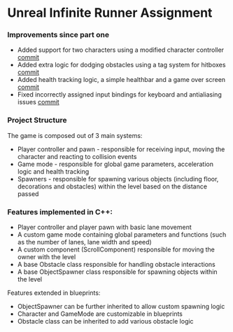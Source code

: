 # Unreal Infinite Runner Assignment

### Improvements since part one
- Added support for two characters using a modified character controller [commit](https://github.com/RainCatalyst/InfiniteRunner/tree/450bae1a98d420a846f4534f541585404ef628bd)
- Added extra logic for dodging obstacles using a tag system for hitboxes
[commit](https://github.com/RainCatalyst/InfiniteRunner/tree/8ae527f012fa5d4642252bf1106867f0571deb3a)
- Added health tracking logic, a simple healthbar and a game over screen
[commit](https://github.com/RainCatalyst/InfiniteRunner/tree/8ae527f012fa5d4642252bf1106867f0571deb3a)
- Fixed incorrectly assigned input bindings for keyboard and antialiasing issues
[commit](https://github.com/RainCatalyst/InfiniteRunner/tree/cb8a85ed4753b6cd3e6920f742414cfa9a300f1d)

### Project Structure
The game is composed out of 3 main systems:
- Player controller and pawn - responsible for receiving input, moving the character and reacting to collision events
- Game mode - responsible for global game parameters, acceleration logic and health tracking
- Spawners - responsible for spawning various objects (including floor, decorations and obstacles) within the level based on the distance passed

### Features implemented in C++:
- Player controller and player pawn with basic lane movement
- A custom game mode containing global parameters and functions (such as the number of lanes, lane width and speed)
- A custom component (ScrollComponent) responsible for moving the owner with the level
- A base Obstacle class responsible for handling obstacle interactions
- A base ObjectSpawner class responsible for spawning objects within the level

Features extended in blueprints:
- ObjectSpawner can be further inherited to allow custom spawning logic
- Character and GameMode are customizable in blueprints
- Obstacle class can be inherited to add various obstacle logic
